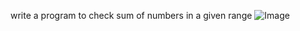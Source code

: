 write a program to check sum of numbers in a given range
![Image](https://github.com/user-attachments/assets/08a6737b-014b-4a5e-b83e-649dac71abba)
